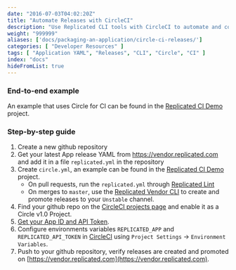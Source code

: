 ```yaml
---
date: "2016-07-03T04:02:20Z"
title: "Automate Releases with CircleCI"
description: "Use Replicated CLI tools with CircleCI to automate and collaborate on your Replicated releases"
weight: "999999"
aliases: ['docs/packaging-an-application/circle-ci-releases/']
categories: [ "Developer Resources" ]
tags: [ "Application YAML", "Releases", "CLI", "Circle", "CI" ]
index: "docs"
hideFromList: true
---
```


### End-to-end example

An example that uses Circle for CI can be found in the  [Replicated CI Demo](https://github.com/replicatedhq/replicated-ci-demo/) project.

### Step-by-step guide

1. Create a new github repository
1. Get your latest App release YAML from https://vendor.replicated.com and add it in a file `replicated.yml` in the repository
1. Create `circle.yml`, an example can be found in the  [Replicated CI Demo](https://github.com/replicatedhq/replicated-ci-demo/blob/master/circle.yml) project.
    - On pull requests, run the `replicated.yml` through [Replicated Lint](/docs/kb/developer-resources/validate-your-yaml/)
    - On merges to `master`, use the [Replicated Vendor CLI](/api/replicated-vendor-cli/) to create and promote releases to your `Unstable` channel.
1. Find your github repo on the [CircleCI projects page](https://circleci.com/projects) and enable it  as a Circle v1.0 Project.
1. [Get your App ID and API Token](/docs/kb/developer-resources/finding-your-api-token-and-app-id).
1. Configure environments variables `REPLICATED_APP` and `REPLICATED_API_TOKEN` in [CircleCI](https://circleci.com/dashboard) using `Project Settings` -> `Environment Variables`.
1. Push to your github repository, verify releases are created and promoted on [https://vendor.replicated.com](https://vendor.replicated.com).
